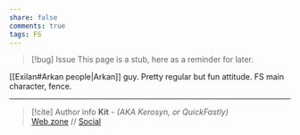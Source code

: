 ```yaml
---
share: false
comments: true
tags: FS
---
```

> [!bug] Issue
> This page is a stub, here as a reminder for later.

[[Exilan#Arkan people|Arkan]] guy. Pretty regular but fun attitude. FS main character, fence.


-----
> [!cite] Author info
> **Kit** - *(AKA Kerosyn, or QuickFastly)*\
> [Web zone](https://kerosyn.link) // [Social](https://m.tripulse.link/@kit)